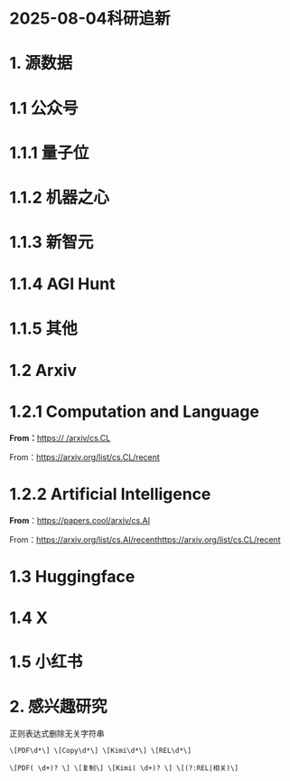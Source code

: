# 2025-08-04科研追新

# 1. 源数据

# 1.1 公众号

# 1.1.1 量子位

# 1.1.2 机器之心

# 1.1.3 新智元

# 1.1.4 AGI Hunt

# 1.1.5 其他

# 1.2 Arxiv

# 1.2.1 Computation and Language

**From：**[https:// /arxiv/cs.CL](https://papers.cool/arxiv/cs.CL)

From：https://arxiv.org/list/cs.CL/recent

# 1.2.2 Artificial Intelligence

**From**：https://papers.cool/arxiv/cs.AI

From：https://arxiv.org/list/cs.AI/recenthttps://arxiv.org/list/cs.CL/recent

# 1.3 Huggingface

# 1.4 X

# 1.5 小红书

# 2. 感兴趣研究

正则表达式删除无关字符串

```
\[PDF\d*\] \[Copy\d*\] \[Kimi\d*\] \[REL\d*\]

\[PDF( \d+)? \] \[复制\] \[Kimi( \d+)? \] \[(?:REL|相关)\]
```
